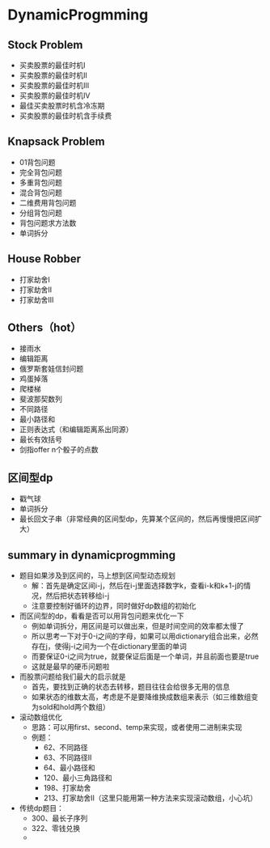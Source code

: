 # DynamicProgmming

## Stock Problem

- 买卖股票的最佳时机I
- 买卖股票的最佳时机II
- 买卖股票的最佳时机III
- 买卖股票的最佳时机IV
- 最佳买卖股票时机含冷冻期
- 买卖股票的最佳时机含手续费





## Knapsack Problem

- 01背包问题
- 完全背包问题
- 多重背包问题
- 混合背包问题
- 二维费用背包问题
- 分组背包问题
- 背包问题求方法数
- 单词拆分

 



## House Robber

- 打家劫舍I
- 打家劫舍II
- 打家劫舍III





## Others（hot）

- 接雨水
- 编辑距离
- 俄罗斯套娃信封问题
- 鸡蛋掉落
- 爬楼梯
- 斐波那契数列
- 不同路径
- 最小路径和
- 正则表达式（和编辑距离系出同源）
- 最长有效括号
- 剑指offer n个骰子的点数





## 区间型dp

- 戳气球
- 单词拆分
- 最长回文子串（非常经典的区间型dp，先算某个区间的，然后再慢慢把区间扩大）





## summary in dynamicprogmming

- 题目如果涉及到区间的，马上想到区间型动态规划
  - 解：首先是确定区间i-j，然后在i-j里面选择数字k，查看i-k和k+1-j的情况，然后把状态转移给i-j
  - 注意要控制好循环的边界，同时做好dp数组的初始化
- 而区间型的dp，看看是否可以用背包问题来优化一下
  - 例如单词拆分，用区间是可以做出来，但是时间空间的效率都太慢了
  - 所以思考一下对于0-i之间的字母，如果可以用dictionary组合出来，必然存在j，使得j-i之间为一个在dictionary里面的单词
  - 而要保证0-i之间为true，就要保证后面是一个单词，并且前面也要是true
  - 这就是最早的硬币问题啦
- 而股票问题给我们最大的启示就是
  - 首先，要找到正确的状态去转移，题目往往会给很多无用的信息
  - 如果状态的维数太高，考虑是不是要降维换成数组来表示（如三维数组变为sold和hold两个数组）
- 滚动数组优化
  - 思路：可以用first、second、temp来实现，或者使用二进制来实现
  - 例题：
    - 62、不同路径
    - 63、不同路径II
    - 64、最小路径和
    - 120、最小三角路径和
    - 198、打家劫舍
    - 213、打家劫舍II（这里只能用第一种方法来实现滚动数组，小心坑）
- 传统dp题目：
  - 300、最长子序列
  - 322、零钱兑换
  - 
